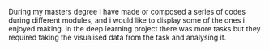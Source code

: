 During my masters degree i have made or composed a series of codes during different modules, and i would like to display some of the ones i enjoyed making.
In the deep learning project there was more tasks but they required taking the visualised data from the task and analysing it.
